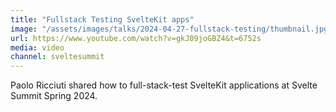 ```yaml
---
title: "Fullstack Testing SvelteKit apps"
image: "/assets/images/talks/2024-04-27-fullstack-testing/thumbnail.jpg"
url: https://www.youtube.com/watch?v=gkJ09joGBZ4&t=6752s
media: video
channel: sveltesummit
---
```


Paolo Ricciuti shared how to full-stack-test SvelteKit applications at Svelte
Summit Spring 2024.
